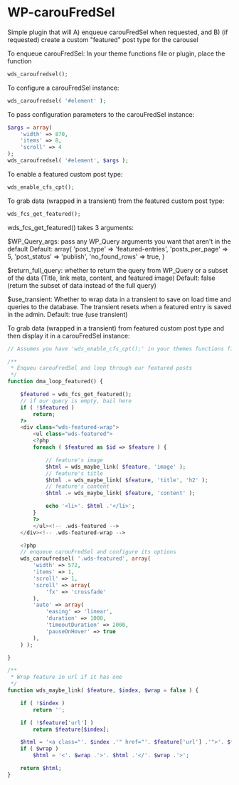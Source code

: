 WP-carouFredSel
===============

Simple plugin that will A) enqueue carouFredSel when requested, and B) (if requested) create a custom "featured" post type for the carousel

To enqueue carouFredSel:
In your theme functions file or plugin, place the function
```php
wds_caroufredsel();
```

To configure a carouFredSel instance:
```php
wds_caroufredsel( '#element' );
```

To pass configuration parameters to the carouFredSel instance:
```php
$args = array(
	'width' => 870,
	'items' => 8,
	'scroll' => 4
);
wds_caroufredsel( '#element', $args );
```

To enable a featured custom post type:
```php
wds_enable_cfs_cpt();
```

To grab data (wrapped in a transient) from the featured custom post type:
```php
wds_fcs_get_featured();
```

wds_fcs_get_featured() takes 3 arguments:

$WP_Query_args: pass any WP_Query arguments you want that aren't in the default
Default: array(
	'post_type' => 'featured-entries',
	'posts_per_page' => 5,
	'post_status'    => 'publish',
	'no_found_rows'  => true,
)

$return_full_query: whether to return the query from WP_Query or a subset of the data (Title, link meta, content, and featured image)
Default: false (return the subset of data instead of the full query)

$use_transient: Whether to wrap data in a transient to save on load time and queries to the database. The transient resets when a featured entry is saved in the admin.
Default: true (use transient)

To grab data (wrapped in a transient) from featured custom post type and then display it in a carouFredSel instance:
```php
// Assumes you have 'wds_enable_cfs_cpt();' in your themes functions file.

/**
 * Enqueu carouFredSel and loop through our featured posts
 */
function dma_loop_featured() {

	$featured = wds_fcs_get_featured();
	// if our query is empty, bail here
	if ( !$featured )
		return;
	?>
	<div class="wds-featured-wrap">
		<ul class="wds-featured">
		<?php
		foreach ( $featured as $id => $feature ) {

			// feature's image
			$html = wds_maybe_link( $feature, 'image' );
			// feature's title
			$html .= wds_maybe_link( $feature, 'title', 'h2' );
			// feature's content
			$html .= wds_maybe_link( $feature, 'content' );

			echo '<li>'. $html .'</li>';
		}
		?>
		</ul><!-- .wds-featured -->
	</div><!-- .wds-featured-wrap -->

	<?php
	// enqueue carouFredSel and configure its options
	wds_caroufredsel( '.wds-featured', array(
		'width' => 572,
		'items' => 1,
		'scroll' => 1,
		'scroll' => array(
			'fx' => 'crossfade'
		),
		'auto' => array(
			'easing' => 'linear',
			'duration' => 1000,
			'timeoutDuration' => 2000,
			'pauseOnHover' => true
		),
	) );

}

/**
 * Wrap feature in url if it has one
 */
function wds_maybe_link( $feature, $index, $wrap = false ) {

	if ( !$index )
		return '';

	if ( !$feature['url'] )
		return $feature[$index];

	$html = '<a class="'. $index .'" href="'. $feature['url'] .'">'. $feature[$index] .'</a>';
	if ( $wrap )
		$html = '<'. $wrap .'>'. $html .'</'. $wrap .'>';

	return $html;
}
```


